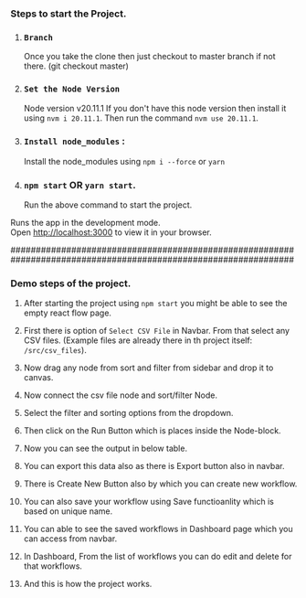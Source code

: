 ### Steps to start the Project.

1. ### `Branch`

   Once you take the clone then just checkout to master branch if not there.
   (git checkout master)

2. ### `Set the Node Version`

   Node version v20.11.1
   If you don't have this node version then install it using `nvm i 20.11.1`.
   Then run the command `nvm use 20.11.1`.

3. ### `Install node_modules` :

   Install the node_modules using `npm i --force` or `yarn`

4. ### `npm start` OR `yarn start`.
   Run the above command to start the project.

Runs the app in the development mode.\
Open [http://localhost:3000](http://localhost:3000) to view it in your browser.

################################################################################################################

### Demo steps of the project.

1. After starting the project using `npm start` you might be able to see the empty react flow page.

2. First there is option of `Select CSV File` in Navbar. From that select any CSV files. (Example files are already there in th project itself: `/src/csv_files`).

3. Now drag any node from sort and filter from sidebar and drop it to canvas.

4. Now connect the csv file node and sort/filter Node.

5. Select the filter and sorting options from the dropdown.

6. Then click on the Run Button which is places inside the Node-block.

7. Now you can see the output in below table.

8. You can export this data also as there is Export button also in navbar.

9. There is Create New Button also by which you can create new workflow.

10. You can also save your workflow using Save functioanlity which is based on unique name.

11. You can able to see the saved workflows in Dashboard page which you can access from navbar.

12. In Dashboard, From the list of workflows you can do edit and delete for that workflows.

13. And this is how the project works.
